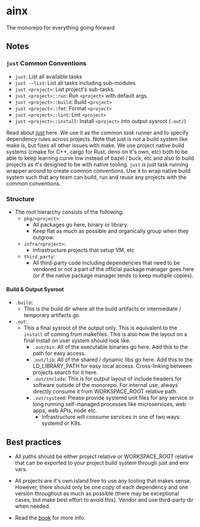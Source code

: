 # ainx

The monorepo for everything going forward 

## Notes

### `just` Common Conventions

- `just`: List all available tasks
- `just --list`: List all tasks including sub-modules
- `just <project>`: List project's sub-tasks.
- `just <project>::run`: Run `<project>` with default args.
- `just <project>::build`: Build `<project>`
- `just <project>::fmt`: Format `<project>`
- `just <project>::lint`: Lint `<project>`
- `just <project>::install`: Install `<project>` into output sysroot (`.out/`)

Read about [just](https://github.com/casey/just) here. We use it as the common _task_ runner and to specify dependency
rules across projects. Note that just is _not_ a build system like make is, but fixes all other issues with make.
We use project native build systems (cmake for C++, cargo for Rust, deno on it's own, etc) both to be able to keep
learning curve low instead of bazel / buck, etc and also to build projects as it's designed to be with native tooling.
`just` is just task running wrapper around to create common conventions. Use it to wrap native build system such
that any team can build, run and reuse any projects with the common conventions.

### Structure

- The root hierarchy consists of the following:
  - `pkg/<project>`:
    - All packages go here, binary or library.
    - Keep flat as much as possible and organically group when they outgrow.
  - `infra/<project>`:
    - Infrastructure projects that setup VM, etc
  - `third_party`:
    - All third-party code including dependencies that need to be vendored or not
      a part of the official package manager goes here (or if the native package
      manager tends to keep multiple copies).

#### Build & Output Sysroot

- `.build`:
  - This is the build dir where all the build artifacts or intermediate / temporary artifacts go.
- `.out`:
  - This a final sysroot of the output only. This is equivalent to the `install` of coming from makefiles.
    This is also how the layout on a final install on user system should look like.
    - `.out/bin`: All of the executable binaries go here. Add this to the path for easy access.
    - `.out/lib`: All of the shared / dynamic libs go here. Add this to the LD_LIBRARY_PATH for easy local access.
      Cross-linking between projects search for it here.
    - `.out/include`: This is for output layout of include headers for software outside of the monorepo. For internal
      use, always directly consume it from WORKSPACE_ROOT relative path.
    - `.out/systemd`: Please provide systemd unit files for any service or long running self-managed processes like
      microservices, web apps, web APIs, node etc.
      - Infrastructure will consume services in one of two ways: systemd or K8s.

## Best practices

- All paths should be either project relative or WORKSPACE_ROOT relative that can be exported to your
  project build system through just and env vars.
- All projects are it's own island free to use any tooling that makes sense. However, there should only be one copy of
  each dependency and one version throughout as much as possible (there may be exceptional cases, but make best effort
  to avoid this). Vendor and use third-party dir when needed.

- Read the [book](./book/README.md) for more info.
